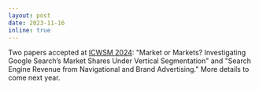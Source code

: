 ```yaml
---
layout: post
date: 2023-11-16
inline: true
---
```


Two papers accepted at [ICWSM 2024](https://www.icwsm.org/2023/index.html): "Market or Markets? Investigating Google Search’s Market Shares Under Vertical Segmentation" and "Search Engine Revenue from Navigational and Brand Advertising." More details to come next year. 
